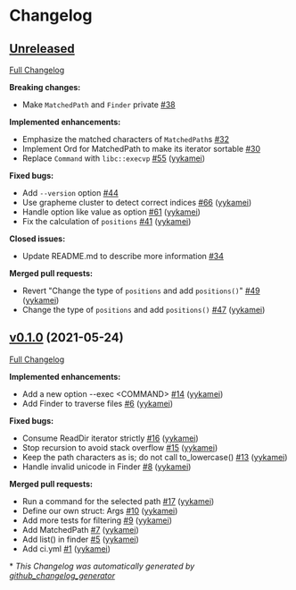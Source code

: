 # Changelog

## [Unreleased](https://github.com/yykamei/thwack/tree/HEAD)

[Full Changelog](https://github.com/yykamei/thwack/compare/v0.1.0...HEAD)

**Breaking changes:**

- Make `MatchedPath` and `Finder` private [\#38](https://github.com/yykamei/thwack/issues/38)

**Implemented enhancements:**

- Emphasize the matched characters of `MatchedPath`s [\#32](https://github.com/yykamei/thwack/issues/32)
- Implement Ord for MatchedPath to make its iterator sortable [\#30](https://github.com/yykamei/thwack/issues/30)
- Replace `Command` with `libc::execvp` [\#55](https://github.com/yykamei/thwack/pull/55) ([yykamei](https://github.com/yykamei))

**Fixed bugs:**

- Add `--version` option [\#44](https://github.com/yykamei/thwack/issues/44)
- Use grapheme cluster to detect correct indices [\#66](https://github.com/yykamei/thwack/pull/66) ([yykamei](https://github.com/yykamei))
- Handle option like value as option [\#61](https://github.com/yykamei/thwack/pull/61) ([yykamei](https://github.com/yykamei))
- Fix the calculation of `positions` [\#41](https://github.com/yykamei/thwack/pull/41) ([yykamei](https://github.com/yykamei))

**Closed issues:**

- Update README.md to describe more information [\#34](https://github.com/yykamei/thwack/issues/34)

**Merged pull requests:**

- Revert "Change the type of `positions` and add `positions()`" [\#49](https://github.com/yykamei/thwack/pull/49) ([yykamei](https://github.com/yykamei))
- Change the type of `positions` and add `positions()` [\#47](https://github.com/yykamei/thwack/pull/47) ([yykamei](https://github.com/yykamei))

## [v0.1.0](https://github.com/yykamei/thwack/tree/v0.1.0) (2021-05-24)

[Full Changelog](https://github.com/yykamei/thwack/compare/f9958d1dd1afb82a8fe70ca24e3753bd56d43562...v0.1.0)

**Implemented enhancements:**

- Add a new option --exec \<COMMAND\> [\#14](https://github.com/yykamei/thwack/pull/14) ([yykamei](https://github.com/yykamei))
- Add Finder to traverse files [\#6](https://github.com/yykamei/thwack/pull/6) ([yykamei](https://github.com/yykamei))

**Fixed bugs:**

- Consume ReadDir iterator strictly [\#16](https://github.com/yykamei/thwack/pull/16) ([yykamei](https://github.com/yykamei))
- Stop recursion to avoid stack overflow [\#15](https://github.com/yykamei/thwack/pull/15) ([yykamei](https://github.com/yykamei))
- Keep the path characters as is; do not call to\_lowercase\(\) [\#13](https://github.com/yykamei/thwack/pull/13) ([yykamei](https://github.com/yykamei))
- Handle invalid unicode in Finder [\#8](https://github.com/yykamei/thwack/pull/8) ([yykamei](https://github.com/yykamei))

**Merged pull requests:**

- Run a command for the selected path [\#17](https://github.com/yykamei/thwack/pull/17) ([yykamei](https://github.com/yykamei))
- Define our own struct: Args [\#10](https://github.com/yykamei/thwack/pull/10) ([yykamei](https://github.com/yykamei))
- Add more tests for filtering [\#9](https://github.com/yykamei/thwack/pull/9) ([yykamei](https://github.com/yykamei))
- Add MatchedPath [\#7](https://github.com/yykamei/thwack/pull/7) ([yykamei](https://github.com/yykamei))
- Add list\(\) in finder [\#5](https://github.com/yykamei/thwack/pull/5) ([yykamei](https://github.com/yykamei))
- Add ci.yml [\#1](https://github.com/yykamei/thwack/pull/1) ([yykamei](https://github.com/yykamei))



\* *This Changelog was automatically generated by [github_changelog_generator](https://github.com/github-changelog-generator/github-changelog-generator)*
